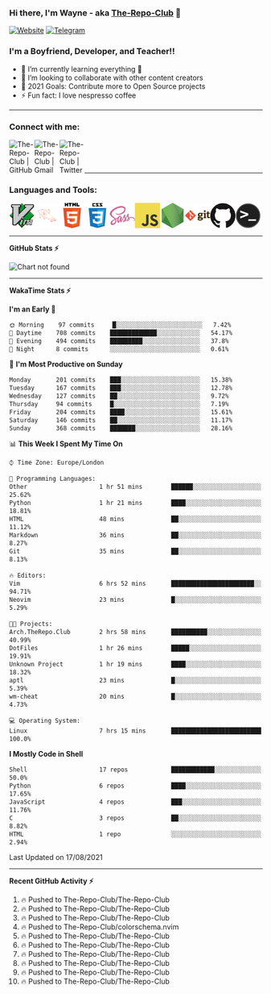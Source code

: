 ### Hi there, I'm Wayne - aka [The-Repo-Club][website] 👋

[![Website](https://img.shields.io/website?label=github.com/The-Repo-Club/&color=orange&style=flat-square&url=https://github.com/The-Repo-Club/)][website]
[![Telegram](https://img.shields.io/badge/Chat%20on-Telegram-orange.svg?color=orange&logo=telegram&style=flat-square)][telegram]

### I'm a Boyfriend, Developer, and Teacher!!

- 🌱 I’m currently learning everything 🤣
- 👯 I’m looking to collaborate with other content creators
- 🥅 2021 Goals: Contribute more to Open Source projects
- ⚡ Fun fact: I love nespresso coffee

---
### Connect with me:

[<img align="left" alt="The-Repo-Club | GitHub" width="50px" src="https://cdn.jsdelivr.net/npm/simple-icons@v3/icons/github.svg" />][website]
[<img align="left" alt="The-Repo-Club | Gmail" width="50px" src="https://cdn.jsdelivr.net/npm/simple-icons@v3/icons/gmail.svg" />][email]
[<img align="left" alt="The-Repo-Club | Twitter" width="50px" src="https://cdn.jsdelivr.net/npm/simple-icons@v3/icons/telegram.svg" />][telegram]

[website]: https://github.com/The-Repo-Club/
[email]: mailto:wayne6324@gmail.com
[telegram]: https://t.me/TheRepoClub

<br />
<br />
<br />

---
### Languages and Tools:

<img align="left" alt="Vim" width="50px" src="https://raw.githubusercontent.com/github/explore/80688e429a7d4ef2fca1e82350fe8e3517d3494d/topics/vim/vim.png" />
<img align="left" alt="Fish" width="50px" src="https://raw.githubusercontent.com/github/explore/80688e429a7d4ef2fca1e82350fe8e3517d3494d/topics/fish/fish.png" />
<img align="left" alt="HTML5" width="50px" src="https://raw.githubusercontent.com/github/explore/80688e429a7d4ef2fca1e82350fe8e3517d3494d/topics/html/html.png" />
<img align="left" alt="CSS3" width="50px" src="https://raw.githubusercontent.com/github/explore/80688e429a7d4ef2fca1e82350fe8e3517d3494d/topics/css/css.png" />
<img align="left" alt="Sass" width="50px" src="https://raw.githubusercontent.com/github/explore/80688e429a7d4ef2fca1e82350fe8e3517d3494d/topics/sass/sass.png" />
<img align="left" alt="JavaScript" width="50px" src="https://raw.githubusercontent.com/github/explore/80688e429a7d4ef2fca1e82350fe8e3517d3494d/topics/javascript/javascript.png" />
<img align="left" alt="Node.js" width="50px" src="https://raw.githubusercontent.com/github/explore/80688e429a7d4ef2fca1e82350fe8e3517d3494d/topics/nodejs/nodejs.png" />
<img align="left" alt="Git" width="50px" src="https://raw.githubusercontent.com/github/explore/80688e429a7d4ef2fca1e82350fe8e3517d3494d/topics/git/git.png" />
<img align="left" alt="GitHub" width="50px" src="https://raw.githubusercontent.com/github/explore/78df643247d429f6cc873026c0622819ad797942/topics/github/github.png" />
<img align="left" alt="Terminal" width="50px" src="https://raw.githubusercontent.com/github/explore/80688e429a7d4ef2fca1e82350fe8e3517d3494d/topics/terminal/terminal.png" />

<br />
<br />
<br />

---

**GitHub Stats ⚡**

![Chart not found](https://github-readme-stats.vercel.app/api?username=The-Repo-Club&theme=tokyonight&show_icons=true&count_private=true&hide_border=true&include_all_commits=true&custom_title=The-Repo-Club%27s+GitHub+Stats)


---

**WakaTime Stats ⚡**

<!--START_SECTION:waka-->
**I'm an Early 🐤** 

```text
🌞 Morning    97 commits     █░░░░░░░░░░░░░░░░░░░░░░░░   7.42% 
🌆 Daytime    708 commits    █████████████░░░░░░░░░░░░   54.17% 
🌃 Evening    494 commits    █████████░░░░░░░░░░░░░░░░   37.8% 
🌙 Night      8 commits      ░░░░░░░░░░░░░░░░░░░░░░░░░   0.61%

```
📅 **I'm Most Productive on Sunday** 

```text
Monday       201 commits    ███░░░░░░░░░░░░░░░░░░░░░░   15.38% 
Tuesday      167 commits    ███░░░░░░░░░░░░░░░░░░░░░░   12.78% 
Wednesday    127 commits    ██░░░░░░░░░░░░░░░░░░░░░░░   9.72% 
Thursday     94 commits     █░░░░░░░░░░░░░░░░░░░░░░░░   7.19% 
Friday       204 commits    ████░░░░░░░░░░░░░░░░░░░░░   15.61% 
Saturday     146 commits    ██░░░░░░░░░░░░░░░░░░░░░░░   11.17% 
Sunday       368 commits    ███████░░░░░░░░░░░░░░░░░░   28.16%

```


📊 **This Week I Spent My Time On** 

```text
⌚︎ Time Zone: Europe/London

💬 Programming Languages: 
Other                    1 hr 51 mins        ██████░░░░░░░░░░░░░░░░░░░   25.62% 
Python                   1 hr 21 mins        ████░░░░░░░░░░░░░░░░░░░░░   18.81% 
HTML                     48 mins             ██░░░░░░░░░░░░░░░░░░░░░░░   11.12% 
Markdown                 36 mins             ██░░░░░░░░░░░░░░░░░░░░░░░   8.27% 
Git                      35 mins             ██░░░░░░░░░░░░░░░░░░░░░░░   8.13%

🔥 Editors: 
Vim                      6 hrs 52 mins       ███████████████████████░░   94.71% 
Neovim                   23 mins             █░░░░░░░░░░░░░░░░░░░░░░░░   5.29%

🐱‍💻 Projects: 
Arch.TheRepo.Club        2 hrs 58 mins       ██████████░░░░░░░░░░░░░░░   40.99% 
DotFiles                 1 hr 26 mins        █████░░░░░░░░░░░░░░░░░░░░   19.91% 
Unknown Project          1 hr 19 mins        ████░░░░░░░░░░░░░░░░░░░░░   18.32% 
aptl                     23 mins             █░░░░░░░░░░░░░░░░░░░░░░░░   5.39% 
wm-cheat                 20 mins             █░░░░░░░░░░░░░░░░░░░░░░░░   4.73%

💻 Operating System: 
Linux                    7 hrs 15 mins       █████████████████████████   100.0%

```

**I Mostly Code in Shell** 

```text
Shell                    17 repos            ████████████░░░░░░░░░░░░░   50.0% 
Python                   6 repos             ████░░░░░░░░░░░░░░░░░░░░░   17.65% 
JavaScript               4 repos             ███░░░░░░░░░░░░░░░░░░░░░░   11.76% 
C                        3 repos             ██░░░░░░░░░░░░░░░░░░░░░░░   8.82% 
HTML                     1 repo              ░░░░░░░░░░░░░░░░░░░░░░░░░   2.94%

```



 Last Updated on 17/08/2021
<!--END_SECTION:waka-->

---

**Recent GitHub Activity :zap:**

<!--START_SECTION:activity-->
1. 🔥 Pushed to The-Repo-Club/The-Repo-Club
2. 🔥 Pushed to The-Repo-Club/The-Repo-Club
3. 🔥 Pushed to The-Repo-Club/The-Repo-Club
4. 🔥 Pushed to The-Repo-Club/colorschema.nvim
5. 🔥 Pushed to The-Repo-Club/The-Repo-Club
6. 🔥 Pushed to The-Repo-Club/The-Repo-Club
7. 🔥 Pushed to The-Repo-Club/The-Repo-Club
8. 🔥 Pushed to The-Repo-Club/The-Repo-Club
9. 🔥 Pushed to The-Repo-Club/The-Repo-Club
10. 🔥 Pushed to The-Repo-Club/The-Repo-Club
<!--END_SECTION:activity-->